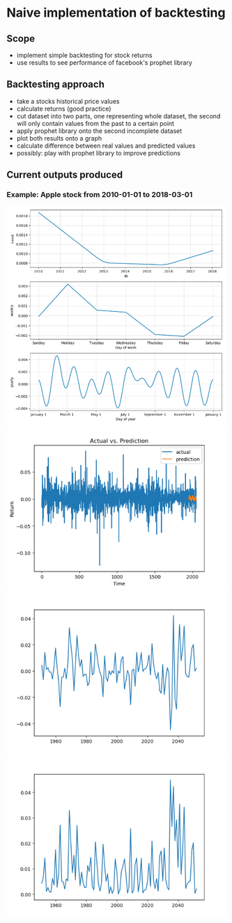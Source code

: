 # Naive implementation of backtesting

## Scope

- implement simple backtesting for stock returns
- use results to see performance of facebook's prophet library

## Backtesting approach
- take a stocks historical price values
- calculate returns (good practice)
- cut dataset into two parts, one representing whole dataset, the second will only contain values from the past to a certain point
- apply prophet library onto the second incomplete dataset
- plot both results onto a graph
- calculate difference between real values and predicted values
- possibly: play with prophet library to improve predictions 


## Current outputs produced
### Example: Apple stock from 2010-01-01 to 2018-03-01

![](resources/Figure_1.png)
![](resources/Figure_2.png)
![](resources/Figure_3.png)
![](resources/Figure_4.png)

